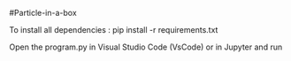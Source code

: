 #Particle-in-a-box


To install all dependencies :
    pip install -r requirements.txt

Open the program.py in Visual Studio Code (VsCode) or in Jupyter and run


